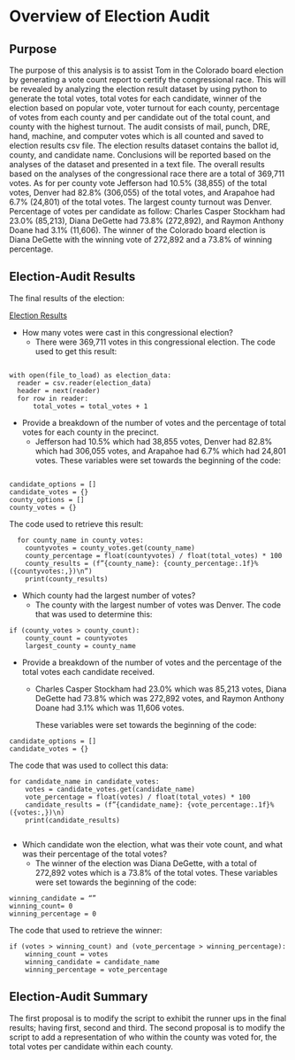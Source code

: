 # Overview of Election Audit
## Purpose 
The purpose of this analysis is to assist Tom in the Colorado board election by generating a vote count report to certify the congressional race. This will be revealed by analyzing the election result dataset by using python to generate the total votes, total votes for each candidate, winner of the election based on popular vote, voter turnout for each county, percentage of votes from each county and per candidate out of the total count, and county with the highest turnout.  The audit consists of mail, punch, DRE, hand, machine, and computer votes which is all counted and saved to election results csv file. The election results dataset contains the ballot id, county, and candidate name.  Conclusions will be reported based on the analyses of the dataset and presented in a text file. The overall results based on the analyses of the congressional race there are a total of 369,711 votes. As for per county vote Jefferson had 10.5% (38,855) of the total votes, Denver had 82.8% (306,055) of the total votes, and Arapahoe had 6.7% (24,801) of the total votes. The largest county turnout was Denver.  Percentage of votes per candidate as follow: Charles Casper Stockham had 23.0% (85,213), Diana DeGette had 73.8% (272,892), and Raymon Anthony Doane had 3.1% (11,606).  The winner of the Colorado board election is Diana DeGette with the winning vote of 272,892 and a 73.8% of winning percentage. 







	
## Election-Audit Results

The final results of the election:

[Election Results](analysis/election_results.txt)

- How many votes were cast in this congressional election?
  - There were 369,711 votes in this congressional election. The code used to get this result:
  
```

with open(file_to_load) as election_data:
  reader = csv.reader(election_data)
  header = next(reader)
  for row in reader:
      total_votes = total_votes + 1

```

- Provide a breakdown of the number of votes and the percentage of total votes for each county in the precinct.
  - Jefferson had 10.5% which had 38,855 votes, Denver had 82.8% which had 306,055 votes, and Arapahoe had 6.7% which had 24,801 votes. 
    These variables were set towards the beginning of the code:

 ```

candidate_options = []
candidate_votes = {}
county_options = []
county_votes = {}

```
   The code used to retrieve this result:
   

```
  for county_name in county_votes:
    countyvotes = county_votes.get(county_name)
    county_percentage = float(countyvotes) / float(total_votes) * 100
    county_results = (f”{county_name}: {county_percentage:.1f}% ({countyvotes:,})\n”)
    print(county_results)

```

- Which county had the largest number of votes?
  - The county with the largest number of votes was Denver. The code that was used to determine this:
  
```
if (county_votes > county_count): 
    county_count = countyvotes
    largest_county = county_name
```

- Provide a breakdown of the number of votes and the percentage of the total votes each candidate received.
  - Charles Casper Stockham had 23.0% which was 85,213 votes, Diana DeGette had 73.8% which was 272,892 votes, and Raymon Anthony Doane had 3.1% which was 11,606     votes.  

    These variables were set towards the beginning of the code:
```
candidate_options = []
candidate_votes = {}

```

   The code that was used to collect this data:

```
for candidate_name in candidate_votes: 
	votes = candidate_votes.get(candidate_name)
	vote_percentage = float(votes) / float(total_votes) * 100
	candidate_results = (f”{candidate_name}: {vote_percentage:.1f}% ({votes:,})\n)
	print(candidate_results)
  
```

- Which candidate won the election, what was their vote count, and what was their percentage of the total votes?
  - The winner of the election was Diana DeGette, with a total of 272,892 votes which is a 73.8% of the total votes.
     These variables were set towards the beginning of the code:
```
winning_candidate = “”
winning_count= 0 
winning_percentage = 0
```
   The code that used to retrieve the winner:
```
if (votes > winning_count) and (vote_percentage > winning_percentage):
	winning_count = votes
	winning_candidate = candidate_name
	winning_percentage = vote_percentage
```
## Election-Audit Summary

The first proposal is to modify the script to exhibit the runner ups in the final results; having first, second and third. The second proposal is to modify the script to add a representation of who within the county was voted for, the total votes per candidate within each county.


